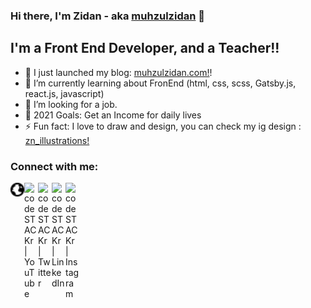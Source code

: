 ### Hi there, I'm Zidan - aka [muhzulzidan][website] 👋


## I'm a Front End Developer, and a Teacher!!

- 🔭 I just launched my blog: [muhzulzidan.com!][website]!
- 🌱 I’m currently learning about FronEnd (html, css, scss, Gatsby.js, react.js, javascript)
- 👯 I’m looking for a job.
- 🥅 2021 Goals: Get an Income for daily lives
- ⚡ Fun fact: I love to draw and design, you can check my ig design : [zn_illustrations!][design]


### Connect with me:

[<img align="left" alt="codeSTACKr.com" width="22px" src="https://raw.githubusercontent.com/iconic/open-iconic/master/svg/globe.svg" />][website]
[<img align="left" alt="codeSTACKr | YouTube" width="22px" src="https://cdn.jsdelivr.net/npm/simple-icons@v3/icons/youtube.svg" />][youtube]
[<img align="left" alt="codeSTACKr | Twitter" width="22px" src="https://cdn.jsdelivr.net/npm/simple-icons@v3/icons/twitter.svg" />][twitter]
[<img align="left" alt="codeSTACKr | LinkedIn" width="22px" src="https://cdn.jsdelivr.net/npm/simple-icons@v3/icons/linkedin.svg" />][linkedin]
[<img align="left" alt="codeSTACKr | Instagram" width="22px" src="https://cdn.jsdelivr.net/npm/simple-icons@v3/icons/instagram.svg" />][instagram]

<br />


[website]: https://muhzulzidan.com
[design]: https://www.instagram.com/zn_ilustration/
[twitter]: https://twitter.com/mzulzidan1
[youtube]: https://www.youtube.com/channel/UCRzWxDiOLPga7jP_364eGMg
[instagram]: https://instagram.com/muhzulzidan
[linkedin]: https://www.linkedin.com/in/muh-zulzidan-5189a6192/

